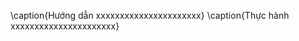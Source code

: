 <!-- \caption{Hướng dẫn extract dữ liệu từ file Excel} -->
<!-- ![alt text](image.png) -->

<!-- 8p40 -->




\caption{Hướng dẫn xxxxxxxxxxxxxxxxxxxxxx}
\caption{Thực hành xxxxxxxxxxxxxxxxxxxxxx}
